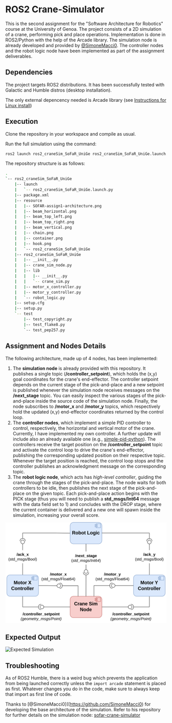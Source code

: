 # ROS2 Crane-Simulator
This is the second assignment for the "Software Architecture for Robotics" course at the University of Genoa. The project consists of a 2D simulation of a crane, performing pick and place operations. Implementation is done in ROS2/Python with the help of the Arcade library. The simulation node is already developed and provided by [@SimoneMacci0](https://github.com/SimoneMacci0). The controller nodes and the robot logic node have been implemented as part of the assignment deliverables.

## Dependencies

The project targets ROS2 distributions. It has been successfully tested with Galactic and Humble distros (desktop installation).

The only external depencency needed is Arcade library (see [Instructions for Linux install](https://api.arcade.academy/en/latest/install/linux.html))

## Execution

Clone the repository in your workspace and compile as usual.

Run the full simulation using the command:

```bash
ros2 launch ros2_craneSim_SoFaR_UniGe ros2_craneSim_SoFaR_UniGe.launch.py
```

The repository structure is as follows:

```bash
.
`-- ros2_craneSim_SoFaR_UniGe
    |-- launch
    |   `-- ros2_craneSim_SoFaR_UniGe.launch.py
    |-- package.xml
    |-- resource
    |   |-- SOFAR-assign1-architecture.png
    |   |-- beam_horizontal.png
    |   |-- beam_top_left.png
    |   |-- beam_top_right.png
    |   |-- beam_vertical.png
    |   |-- chain.png
    |   |-- container.png
    |   |-- hook.png
    |   `-- ros2_craneSim_SoFaR_UniGe
    |-- ros2_craneSim_SoFaR_UniGe
    |   |-- __init__.py
    |   |-- crane_sim_node.py
    |   |-- lib
    |   |   |-- __init__.py
    |   |   `-- crane_sim.py
    |   |-- motor_x_controller.py
    |   |-- motor_y_controller.py
    |   `-- robot_logic.py
    |-- setup.cfg
    |-- setup.py
    `-- test
        |-- test_copyright.py
        |-- test_flake8.py
        `-- test_pep257.py

```

## Assignment and Nodes Details

The following architecture, made up of 4 nodes, has been implemented:
1) The **simulation node** is already provided with this repository. It publishes a single topic (**/controller_setpoint**), which holds the (x,y) goal coordinates for the crane's end-effector. The controller setpoint depends on the current stage of the pick-and-place and a new setpoint is published whenever the simulation node receives messages on the **/next_stage** topic. You can easily inspect the various stages of the pick-and-place inside the source code of the simulation node. Finally, the node subscribes to **/motor_x** and **/motor_y** topics, which respectively hold the updated (x,y) end-effector coordinates returned by the control loop.
2) The **controller nodes**, which implement a simple PID controller to control, respectively, the horizontal and vertical motor of the crane. Currently, I have implemented my own controller. A further update will include also an already available one (e.g., [simple-pid-python](https://pypi.org/project/simple-pid/)).
The controllers receive the target position on the **/controller_setpoint** topic and activate the control loop to drive the crane's end-effector, publishing the corresponding updated position on their respective topic. Whenever the target position is reached, the control loop stops and the controller publishes an acknowledgment message on the corresponding topic.
3) The **robot logic node**, which acts has *high-level controller*, guiding the crane through the stages of the pick-and-place. The node waits for both controllers to be idle, then publishes the next stage of the pick-and-place on the given topic. 
Each pick-and-place action begins with the PICK stage (thus you will need to publish a **std_msgs/Int64** message with the data field set to 1) and concludes with the DROP stage, where the current container is delivered and a new one will spawn inside the simulation, increasing your overall score.

![Architecture](ros2_craneSim_SoFaR_UniGe/resource/SOFAR-assign1-architecture.png)

## Expected Output

<!-- Include a GIF of the simulation in action, present in this directory as output.gif -->
![Expected Simulation](./output.gif)

## Troubleshooting

As of ROS2 Humble, there is a weird bug which prevents the application from being launched correctly unless the ```import arcade``` statement is placed as first. Whatever changes you do in the code, make sure to always keep that import as first line of code.


Thanks to [@SimoneMacci0]((https://github.com/SimoneMacci0) for developing the base architecture of the simulation. Refer to his repository for further details on the simulation node: [sofar-crane-simulator](https://github.com/SimoneMacci0/sofar-crane-simulator)